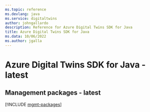 ```yaml
---
ms.topic: reference
ms.devlang: java
ms.service: digitaltwins
author: johngallardo
description: Reference for Azure Digital Twins SDK for Java
title: Azure Digital Twins SDK for Java
ms.data: 10/06/2022
ms.author: jgalla
---
```

# Azure Digital Twins SDK for Java - latest

## Management packages - latest
[!INCLUDE [mgmt-packages](digital-twins-mgmt-index.md)]